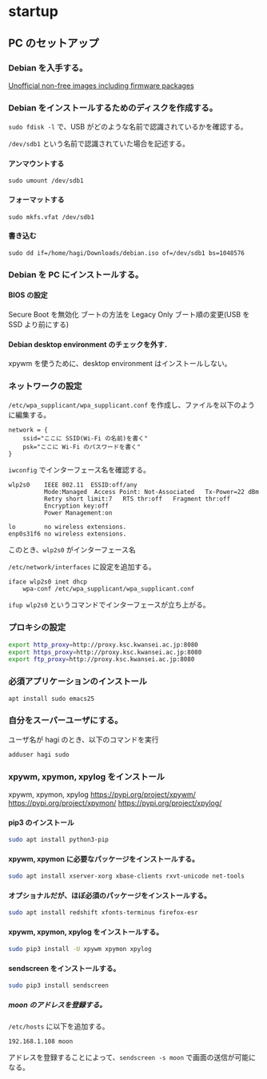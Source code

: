 # startup

## PC のセットアップ

### Debian を入手する。

[Unofficial non-free images including firmware packages](http://cdimage.debian.org/cdimage/unofficial/non-free/cd-including-firmware/)

### Debian をインストールするためのディスクを作成する。

`sudo fdisk -l` で、USB がどのような名前で認識されているかを確認する。

`/dev/sdb1` という名前で認識されていた場合を記述する。

#### アンマウントする

`sudo umount /dev/sdb1`

#### フォーマットする

`sudo mkfs.vfat /dev/sdb1`

#### 書き込む

`sudo dd if=/home/hagi/Downloads/debian.iso of=/dev/sdb1 bs=1048576`

### Debian を PC にインストールする。

#### BIOS の設定

Secure Boot を無効化
ブートの方法を Legacy Only
ブート順の変更(USB を SSD より前にする)

#### Debian desktop environment のチェックを外す．

xpywm を使うために、desktop environment はインストールしない。

### ネットワークの設定

`/etc/wpa_supplicant/wpa_supplicant.conf` を作成し、ファイルを以下のように編集する。

```
network = {
    ssid="ここに SSID(Wi-Fi の名前)を書く"
    psk="ここに Wi-Fi のパスワードを書く"
}
```

`iwconfig` でインターフェース名を確認する。

```
wlp2s0    IEEE 802.11  ESSID:off/any
          Mode:Managed  Access Point: Not-Associated   Tx-Power=22 dBm
          Retry short limit:7   RTS thr:off   Fragment thr:off
          Encryption key:off
          Power Management:on

lo        no wireless extensions.
enp0s31f6 no wireless extensions.
```

このとき、`wlp2s0` がインターフェース名

`/etc/network/interfaces` に設定を追加する。

```
iface wlp2s0 inet dhcp
	wpa-conf /etc/wpa_supplicant/wpa_supplicant.conf
```

`ifup wlp2s0` というコマンドでインターフェースが立ち上がる。

### プロキシの設定

```bash
export http_proxy=http://proxy.ksc.kwansei.ac.jp:8080
export https_proxy=http://proxy.ksc.kwansei.ac.jp:8080
export ftp_proxy=http://proxy.ksc.kwansei.ac.jp:8080
```

### 必須アプリケーションのインストール

```bash
apt install sudo emacs25
```

### 自分をスーパーユーザにする。

ユーザ名が hagi のとき、以下のコマンドを実行

```bash
adduser hagi sudo
```

### xpywm, xpymon, xpylog をインストール

xpywm, xpymon, xpylog
https://pypi.org/project/xpywm/
https://pypi.org/project/xpymon/
https://pypi.org/project/xpylog/

#### pip3 のインストール

```bash
sudo apt install python3-pip
```

#### xpywm, xpymon に必要なパッケージをインストールする。

```bash
sudo apt install xserver-xorg xbase-clients rxvt-unicode net-tools
```

#### オプショナルだが、ほぼ必須のパッケージをインストールする。

```bash
sudo apt install redshift xfonts-terminus firefox-esr
```

#### xpywm, xpymon, xpylog をインストールする。

```bash
sudo pip3 install -U xpywm xpymon xpylog
```

#### sendscreen をインストールする。

```bash
sudo pip3 install sendscreen
```

##### moon のアドレスを登録する。

`/etc/hosts` に以下を追加する。

```
192.168.1.108 moon
```

アドレスを登録することによって、`sendscreen -s moon` で画面の送信が可能になる。
